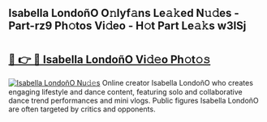 ## Isabella LondoñO O𝚗lyf𝚊ns Le𝚊𝚔ed N𝚞𝚍es - Part-rz9 Ph𝚘tos Vi𝚍eo - H𝚘t Part Le𝚊𝚔s w3ISj

# <h2><a href="http://hf0est.feru.top/?c=Isabella+London%cc%83O">🔗 👉 🔴 Isabella LondoñO Vi𝚍𝚎o Ph𝚘t𝚘𝚜</a></h2>

[![Isabella LondoñO Nu𝚍𝚎s](https://i.imgur.com/0TWrTi3.gif)](http://hf0est.feru.top/?c=Isabella+London%cc%83O)
Online creator Isabella LondoñO who creates engaging lifestyle and dance content, featuring solo and collaborative dance trend performances and mini vlogs. Public figures Isabella LondoñO are often targeted by critics and opponents. 
